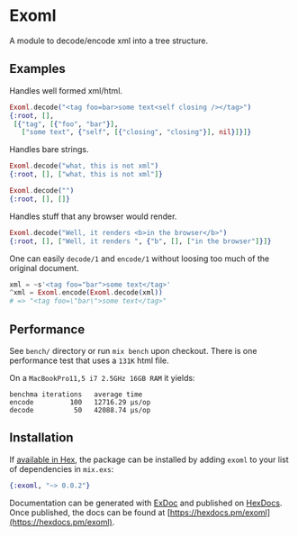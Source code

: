 # Exoml

A module to decode/encode xml into a tree structure.

## Examples

Handles well formed xml/html.

```elixir
Exoml.decode("<tag foo=bar>some text<self closing /></tag>")
{:root, [],
 [{"tag", [{"foo", "bar"}],
   ["some text", {"self", [{"closing", "closing"}], nil}]}]}
```

Handles bare strings.

```elixir
Exoml.decode("what, this is not xml")
{:root, [], ["what, this is not xml"]}

Exoml.decode("")
{:root, [], []}
```

Handles stuff that any browser would render.

```elixir
Exoml.decode("Well, it renders <b>in the browser</b>")
{:root, [], ["Well, it renders ", {"b", [], ["in the browser"]}]}
```

One can easily `decode/1` and `encode/1` without loosing too much of the original document.

```elixir
xml = ~s'<tag foo="bar">some text</tag>'
^xml = Exoml.encode(Exoml.decode(xml))
# => "<tag foo=\"bar\">some text</tag>"
```

## Performance

See `bench/` directory or run `mix bench` upon checkout.
There is one performance test that uses a `131K` html file.

On a `MacBookPro11,5 i7 2.5GHz 16GB RAM` it yields:

```
benchma iterations   average time 
encode         100   12716.29 µs/op
decode          50   42088.74 µs/op
```

## Installation

If [available in Hex](https://hex.pm/docs/publish), the package can be installed
by adding `exoml` to your list of dependencies in `mix.exs`:

```elixir
{:exoml, "~> 0.0.2"}
```

Documentation can be generated with [ExDoc](https://github.com/elixir-lang/ex_doc)
and published on [HexDocs](https://hexdocs.pm). Once published, the docs can
be found at [https://hexdocs.pm/exoml](https://hexdocs.pm/exoml).

